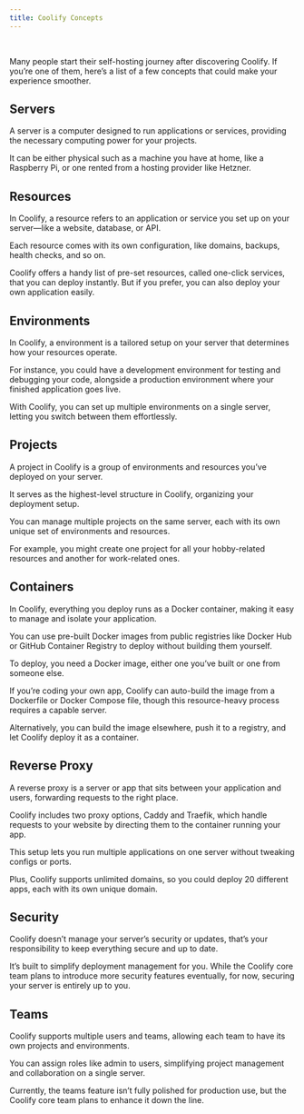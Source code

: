 ```yaml
---
title: Coolify Concepts
---
```


<ZoomableImage src="/docs/images/get-started/concepts-banner.webp" />

<br />

Many people start their self-hosting journey after discovering Coolify. If you’re one of them, here’s a list of a few concepts that could make your experience smoother.


## Servers
A server is a computer designed to run applications or services, providing the necessary computing power for your projects. 

It can be either physical such as a machine you have at home, like a Raspberry Pi, or one rented from a hosting provider like Hetzner.


## Resources 
In Coolify, a resource refers to an application or service you set up on your server—like a website, database, or API. 

Each resource comes with its own configuration, like domains, backups, health checks, and so on. 

Coolify offers a handy list of pre-set resources, called one-click services, that you can deploy instantly. But if you prefer, you can also deploy your own application easily.


## Environments
In Coolify, a  environment is a tailored setup on your server that determines how your resources operate. 

For instance, you could have a development environment for testing and debugging your code, alongside a production environment where your finished application goes live. 

With Coolify, you can set up multiple environments on a single server, letting you switch between them effortlessly.


## Projects
A project in Coolify is a group of environments and resources you’ve deployed on your server. 

It serves as the highest-level structure in Coolify, organizing your deployment setup. 

You can manage multiple projects on the same server, each with its own unique set of environments and resources. 

For example, you might create one project for all your hobby-related resources and another for work-related ones.


## Containers
In Coolify, everything you deploy runs as a Docker container, making it easy to manage and isolate your application. 

You can use pre-built Docker images from public registries like Docker Hub or GitHub Container Registry to deploy without building them yourself. 

To deploy, you need a Docker image, either one you’ve built or one from someone else. 

If you’re coding your own app, Coolify can auto-build the image from a Dockerfile or Docker Compose file, though this resource-heavy process requires a capable server. 

Alternatively, you can build the image elsewhere, push it to a registry, and let Coolify deploy it as a container.


## Reverse Proxy
A reverse proxy is a server or app that sits between your application and users, forwarding requests to the right place. 

Coolify includes two proxy options, Caddy and Traefik, which handle requests to your website by directing them to the container running your app. 

This setup lets you run multiple applications on one server without tweaking configs or ports. 

Plus, Coolify supports unlimited domains, so you could deploy 20 different apps, each with its own unique domain.


## Security
Coolify doesn’t manage your server’s security or updates, that’s your responsibility to keep everything secure and up to date. 

It’s built to simplify deployment management for you. While the Coolify core team plans to introduce more security features eventually, for now, securing your server is entirely up to you.

## Teams
Coolify supports multiple users and teams, allowing each team to have its own projects and environments. 

You can assign roles like admin to users, simplifying project management and collaboration on a single server. 

Currently, the teams feature isn’t fully polished for production use, but the Coolify core team plans to enhance it down the line.
